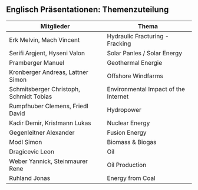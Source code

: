 ## Englisch Präsentationen: Themenzuteilung

| Mitglieder | Thema |
|---------|------------|
| Erk Melvin, Mach Vincent | Hydraulic Fracturing - Fracking |
| Serifi Argjent, Hyseni Valon | Solar Panles / Solar Energy |
| Pramberger Manuel | Geothermal Energie |
| Kronberger Andreas, Lattner Simon | Offshore Windfarms |
| Schmitsberger Christoph, Schmidt Tobias | Environmental Impact of the Internet |
| Rumpfhuber Clemens, Friedl David | Hydropower |
| Kadir Demir, Kristmann Lukas | Nuclear Energy |
| Gegenleitner Alexander | Fusion Energy |
| Modl Simon | Biomass & Biogas |
| Dragicevic Leon | Oil |
| Weber Yannick, Steinmaurer Rene | Oil Production |
| Ruhland Jonas | Energy from Coal |
